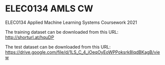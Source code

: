 # ELEC0134 AMLS CW
 ELEC0134 Applied Machine Learning Systems Coursework 2021

The training dataset can be downloaded from this URL: http://shorturl.at/hquDP

The test dataset can be downloaded from this URL: https://drive.google.com/file/d/1LS_C_4_iOeqOyEoWPPoksrk8lqdBKagB/view
